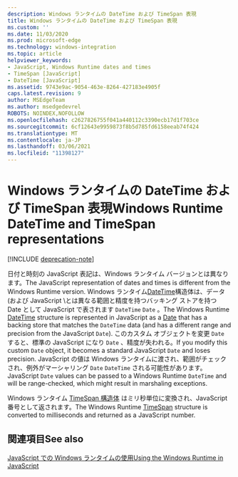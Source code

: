 ```yaml
---
description: Windows ランタイムの DateTime および TimeSpan 表現
title: Windows ランタイムの DateTime および TimeSpan 表現
ms.custom: ''
ms.date: 11/03/2020
ms.prod: microsoft-edge
ms.technology: windows-integration
ms.topic: article
helpviewer_keywords:
- JavaScript, Windows Runtime dates and times
- TimeSpan [JavaScript]
- DateTime [JavaScript]
ms.assetid: 9743e9ac-9054-463e-8264-427183e4905f
caps.latest.revision: 9
author: MSEdgeTeam
ms.author: msedgedevrel
ROBOTS: NOINDEX,NOFOLLOW
ms.openlocfilehash: c2627826755f041a440112c3390ecb17d1f703ce
ms.sourcegitcommit: 6cf12643e9959873f8b5d785fd6158eeab74f424
ms.translationtype: MT
ms.contentlocale: ja-JP
ms.lasthandoff: 03/06/2021
ms.locfileid: "11398127"
---
```

# <a name="windows-runtime-datetime-and-timespan-representations"></a><span data-ttu-id="9c6ff-103">Windows ランタイムの DateTime および TimeSpan 表現</span><span class="sxs-lookup"><span data-stu-id="9c6ff-103">Windows Runtime DateTime and TimeSpan representations</span></span>  

[!INCLUDE [deprecation-note](../includes/legacy-edge-note.md)]  

<span data-ttu-id="9c6ff-104">日付と時刻の JavaScript 表記は、Windows ランタイム バージョンとは異なります。</span><span class="sxs-lookup"><span data-stu-id="9c6ff-104">The JavaScript representation of dates and times is different from the Windows Runtime version.</span></span>  <span data-ttu-id="9c6ff-105">Windows ランタイム[DateTime][UwpWindowsFoundationDatetime]構造体は、データ \([][MDNDate]および JavaScript \とは異なる範囲と精度を持つバッキング ストアを持つ Date として JavaScript で表されます `DateTime` `Date` 。</span><span class="sxs-lookup"><span data-stu-id="9c6ff-105">The Windows Runtime [DateTime][UwpWindowsFoundationDatetime] structure is represented in JavaScript as a [Date][MDNDate] that has a backing store that matches the `DateTime` data \(and has a different range and precision from the JavaScript `Date`\).</span></span>  <span data-ttu-id="9c6ff-106">このカスタム オブジェクトを変更 `Date` すると、標準の JavaScript になり `Date` 、精度が失われる。</span><span class="sxs-lookup"><span data-stu-id="9c6ff-106">If you modify this custom `Date` object, it becomes a standard JavaScript `Date` and loses precision.</span></span>  <span data-ttu-id="9c6ff-107">JavaScript の値は Windows ランタイムに渡され、範囲がチェックされ、例外がマーシャリング `Date` `DateTime` される可能性があります。</span><span class="sxs-lookup"><span data-stu-id="9c6ff-107">JavaScript `Date` values can be passed to a Windows Runtime `DateTime` and will be range-checked, which might result in marshaling exceptions.</span></span>  

<span data-ttu-id="9c6ff-108">Windows ランタイム [TimeSpan 構造体][UwpWindowsFoundationTimespan] はミリ秒単位に変換され、JavaScript 番号として返されます。</span><span class="sxs-lookup"><span data-stu-id="9c6ff-108">The Windows Runtime [TimeSpan][UwpWindowsFoundationTimespan] structure is converted to milliseconds and returned as a JavaScript number.</span></span>  

## <a name="see-also"></a><span data-ttu-id="9c6ff-109">関連項目</span><span class="sxs-lookup"><span data-stu-id="9c6ff-109">See also</span></span>  

[<span data-ttu-id="9c6ff-110">JavaScript での Windows ランタイムの使用</span><span class="sxs-lookup"><span data-stu-id="9c6ff-110">Using the Windows Runtime in JavaScript</span></span>][WindowsRuntimeJavascript]  

<!-- links -->  

[WindowsRuntimeJavascript]: ./using-the-windows-runtime-in-javascript.md "JavaScript で Windows ランタイムを使用|Microsoft Docs"  

[UwpWindowsFoundationDatetime]: /uwp/api/Windows.Foundation.DateTime "DateTime 構造体|Microsoft Docs"  
[UwpWindowsFoundationTimespan]: /uwp/api/windows.foundation.timespan "TimeSpan Struct |Microsoft Docs"  

[MDNDate]: https://developer.mozilla.org/docs/Web/JavaScript/Reference/Global_Objects/Date "日付|MDN"  
